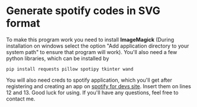# Generate spotify codes in SVG format
To make this program work you need to install **ImageMagick** (During installation on windows select the option "Add application directory to your system path" to ensure that program will work). 
You'll also need a few python libraries, which can be installed by
```
pip install requests pillow spotipy tkinter wand
```
You will also need creds to spotify application, which you'll get after registering and creating an app on [spotify for devs site](https://developer.spotify.com/).
Insert them on lines 12 and 13.
Good luck for using. If you'll have any questions, feel free to contact me.
